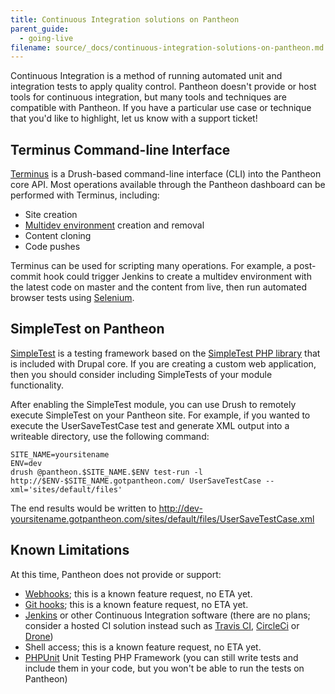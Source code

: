 ```yaml
---
title: Continuous Integration solutions on Pantheon
parent_guide:
  - going-live
filename: source/_docs/continuous-integration-solutions-on-pantheon.md
---
```


Continuous Integration is a method of running automated unit and integration tests to apply quality control. Pantheon doesn't provide or host tools for continuous integration, but many tools and techniques are compatible with Pantheon. If you have a particular use case or technique that you'd like to highlight, let us know with a support ticket!

## Terminus Command-line Interface

[Terminus](/documentation/advanced-topics/terminus-the-pantheon-command-line-interface/) is a Drush-based command-line interface (CLI) into the Pantheon core API. Most operations available through the Pantheon dashboard can be performed with Terminus, including:

- Site creation
- [Multidev environment](/documentation/advanced-topics/branching-git-workflows-for-teams-with-multidev/) creation and removal
- Content cloning
- Code pushes

Terminus can be used for scripting many operations. For example, a post-commit hook could trigger Jenkins to create a multidev environment with the latest code on master and the content from live, then run automated browser tests using [Selenium](http://www.seleniumhq.org/).

## SimpleTest on Pantheon

[SimpleTest](https://drupal.org/project/simpletest) is a testing framework based on the [SimpleTest PHP library](http://simpletest.sourceforge.net/) that is included with Drupal core. If you are creating a custom web application, then you should consider including SimpleTests of your module functionality.

After enabling the SimpleTest module, you can use Drush to remotely execute SimpleTest on your Pantheon site. For example, if you wanted to execute the UserSaveTestCase test and generate XML output into a writeable directory, use the following command:

    SITE_NAME=yoursitename
    ENV=dev
    drush @pantheon.$SITE_NAME.$ENV test-run -l http://$ENV-$SITE_NAME.gotpantheon.com/ UserSaveTestCase --xml='sites/default/files'

The end results would be written to http://dev-yoursitename.gotpantheon.com/sites/default/files/UserSaveTestCase.xml

## Known Limitations

At this time, Pantheon does not provide or support:

- [Webhooks](http://en.wikipedia.org/wiki/Webhook); this is a known feature request, no ETA yet.
- [Git hooks](http://git-scm.com/book/en/Customizing-Git-Git-Hooks); this is a known feature request, no ETA yet.
- [Jenkins](http://jenkins-ci.org/) or other Continuous Integration software (there are no plans; consider a hosted CI solution instead such as [Travis CI](https://travis-ci.com/), [CircleCi](https://circleci.com/) or [Drone](https://drone.io/))
- Shell access; this is a known feature request, no ETA yet.
- [PHPUnit](https://github.com/sebastianbergmann/phpunit/) Unit Testing PHP Framework (you can still write tests and include them in your code, but you won't be able to run the tests on Pantheon)

